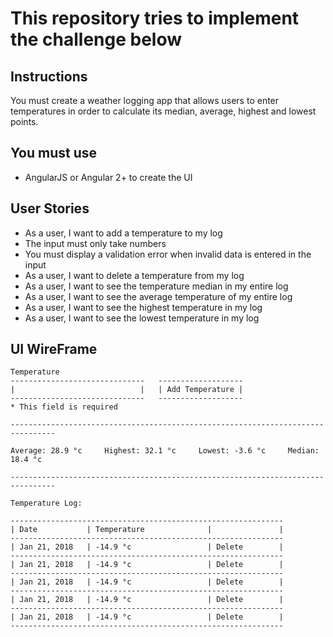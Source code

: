 # This repository tries to implement the challenge below

## Instructions

You must create a weather logging app that allows users to enter temperatures in order to calculate its median, average, highest and lowest points.

## You must use

- AngularJS or Angular 2+ to create the UI

## User Stories

- As a user, I want to add a temperature to my log
- The input must only take numbers
- You must display a validation error when invalid data is entered in the input
- As a user, I want to delete a temperature from my log
- As a user, I want to see the temperature median in my entire log
- As a user, I want to see the average temperature of my entire log
- As a user, I want to see the highest temperature in my log
- As a user, I want to see the lowest temperature in my log

## UI WireFrame

```
Temperature
------------------------------   -------------------
|                            |   | Add Temperature |
------------------------------   -------------------
* This field is required

--------------------------------------------------------------------------------

Average: 28.9 °c     Highest: 32.1 °c     Lowest: -3.6 °c     Median: 18.4 °c

--------------------------------------------------------------------------------

Temperature Log:

-------------------------------------------------------------
| Date           | Temperature              |               |
-------------------------------------------------------------
| Jan 21, 2018   | -14.9 °c                 | Delete        |
-------------------------------------------------------------
| Jan 21, 2018   | -14.9 °c                 | Delete        |
-------------------------------------------------------------
| Jan 21, 2018   | -14.9 °c                 | Delete        |
-------------------------------------------------------------
| Jan 21, 2018   | -14.9 °c                 | Delete        |
-------------------------------------------------------------
| Jan 21, 2018   | -14.9 °c                 | Delete        |
-------------------------------------------------------------
```
